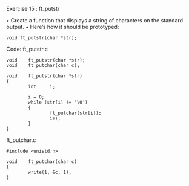 Exercise 15 : ft_putstr

• Create a function that displays a string of characters on the standard output.
• Here’s how it should be prototyped:

    void ft_putstr(char *str);

Code:
ft_putstr.c

    void    ft_putstr(char *str);
    void    ft_putchar(char c);
    
    void    ft_putstr(char *str)
    {
            int     i;
    
            i = 0;
            while (str[i] != '\0')
            {
                    ft_putchar(str[i]);
                    i++;
            }
    }

ft_putchar.c

    #include <unistd.h>
    
    void    ft_putchar(char c)
    {       
            write(1, &c, 1);
    }   
